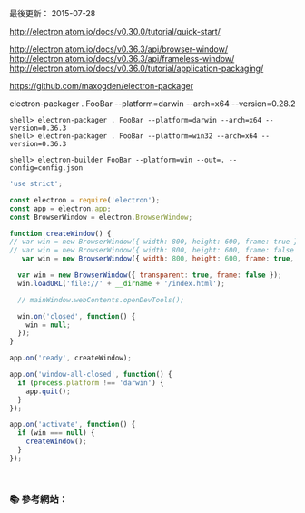 最後更新： 2015-07-28


http://electron.atom.io/docs/v0.30.0/tutorial/quick-start/


http://electron.atom.io/docs/v0.36.3/api/browser-window/
http://electron.atom.io/docs/v0.36.3/api/frameless-window/
http://electron.atom.io/docs/v0.36.0/tutorial/application-packaging/

https://github.com/maxogden/electron-packager


electron-packager . FooBar --platform=darwin --arch=x64 --version=0.28.2


```console
shell> electron-packager . FooBar --platform=darwin --arch=x64 --version=0.36.3
shell> electron-packager . FooBar --platform=win32 --arch=x64 --version=0.36.3
```

```console
shell> electron-builder FooBar --platform=win --out=. --config=config.json
```



```js
'use strict';

const electron = require('electron');
const app = electron.app;
const BrowserWindow = electron.BrowserWindow;

function createWindow() {
// var win = new BrowserWindow({ width: 800, height: 600, frame: true });
// var win = new BrowserWindow({ width: 800, height: 600, frame: false });
   var win = new BrowserWindow({ width: 800, height: 600, frame: true, resizable: false });

  var win = new BrowserWindow({ transparent: true, frame: false });
  win.loadURL('file://' + __dirname + '/index.html');

  // mainWindow.webContents.openDevTools();

  win.on('closed', function() {
    win = null;
  });
}

app.on('ready', createWindow);

app.on('window-all-closed', function() {
  if (process.platform !== 'darwin') {
    app.quit();
  }
});

app.on('activate', function() {
  if (win === null) {
    createWindow();
  }
});




```
<!--
-->

### :books: 參考網站：
